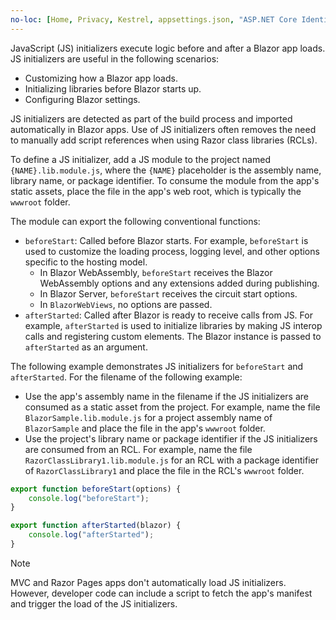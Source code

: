 ```yaml
---
no-loc: [Home, Privacy, Kestrel, appsettings.json, "ASP.NET Core Identity", cookie, Cookie, Blazor, "Blazor Server", "Blazor WebAssembly", "Identity", "Let's Encrypt", Razor, SignalR]
---
```

JavaScript (JS) initializers execute logic before and after a Blazor app loads. JS initializers are useful in the following scenarios:

* Customizing how a Blazor app loads.
* Initializing libraries before Blazor starts up.
* Configuring Blazor settings.

JS initializers are detected as part of the build process and imported automatically in Blazor apps. Use of JS initializers often removes the need to manually add script references when using Razor class libraries (RCLs).

To define a JS initializer, add a JS module to the project named `{NAME}.lib.module.js`, where the `{NAME}` placeholder is the assembly name, library name, or package identifier. To consume the module from the app's static assets, place the file in the app's web root, which is typically the `wwwroot` folder.

The module can export the following conventional functions:

* `beforeStart`: Called before Blazor starts. For example, `beforeStart` is used to customize the loading process, logging level, and other options specific to the hosting model.
  * In Blazor WebAssembly, `beforeStart` receives the Blazor WebAssembly options and any extensions added during publishing.
  * In Blazor Server, `beforeStart` receives the circuit start options.
  * In `BlazorWebViews`, no options are passed.
* `afterStarted`: Called after Blazor is ready to receive calls from JS. For example, `afterStarted` is used to initialize libraries by making JS interop calls and registering custom elements. The Blazor instance is passed to `afterStarted` as an argument.

The following example demonstrates JS initializers for `beforeStart` and `afterStarted`. For the filename of the following example:

* Use the app's assembly name in the filename if the JS initializers are consumed as a static asset from the project. For example, name the file `BlazorSample.lib.module.js` for a project assembly name of `BlazorSample` and place the file in the app's `wwwroot` folder.
* Use the project's library name or package identifier if the JS initializers are consumed from an RCL. For example, name the file `RazorClassLibrary1.lib.module.js` for an RCL with a package identifier of `RazorClassLibrary1` and place the file in the RCL's `wwwroot` folder.

```javascript
export function beforeStart(options) {
    console.log("beforeStart");
}

export function afterStarted(blazor) {
    console.log("afterStarted");
}
```

> [!NOTE]
> MVC and Razor Pages apps don't automatically load JS initializers. However, developer code can include a script to fetch the app's manifest and trigger the load of the JS initializers.
